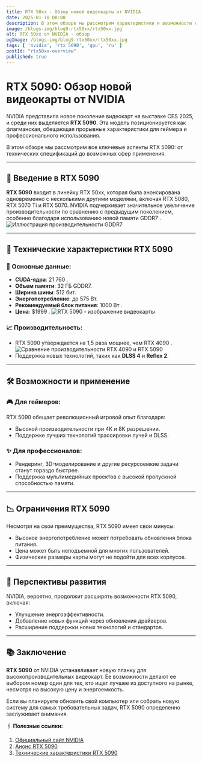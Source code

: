```yaml
---
title: RTX 50xx - Обзор новой видеокарты от NVIDIA
date: 2025-01-10 08:00
description: В этом обзоре мы рассмотрим характеристики и возможности новой видеокарты RTX 5090 от NVIDIA, представленной на CES 2025.
image: /blogs-img/blog9-rtx50xx/rtx50xx.jpg
alt: RTX 50xx от NVIDIA - обзор
ogImage: /blogs-img/blog9-rtx50xx/rtx50xx.jpg
tags: [ 'nvidia', 'rtx 5090', 'gpu', 'ru' ]
postId: "rtx50xx-overview"
published: true
---
```


# RTX 5090: Обзор новой видеокарты от NVIDIA

NVIDIA представила новое поколение видеокарт на выставке CES 2025, и среди них выделяется **RTX 5090**. Эта модель
позиционируется как флагманская, обещающая прорывные характеристики для геймера и профессионального использования.

В этом обзоре мы рассмотрим все ключевые аспекты RTX 5090: от технических спецификаций до возможных сфер применения.

---

## 📌 Введение в RTX 5090

**RTX 5090** входит в линейку RTX 50xx, которая была анонсирована одновременно с несколькими другими моделями, включая
RTX 5080, RTX 5070 Ti и RTX 5070. NVIDIA подчеркивает значительное увеличение производительности по сравнению с
предыдущим поколением, особенно благодаря использованию новой памяти
GDDR7 .
![Иллюстрация производительности GDDR7](blogs-img/blog9-rtx50xx/perfomance2.png)

---

## 🚀 Технические характеристики RTX 5090

### 🔢 Основные данные:

- **CUDA-ядра**: 21 760 .
- **Объем памяти**: 32 ГБ GDDR7.
- **Ширина шины**: 512 бит.
- **Энергопотребление**: до 575 Вт.
- **Рекомендуемый блок питания**: 1000 Вт . 
- **Цена**: $1999 .
![RTX 5090 - изображение видеокарты](blogs-img/blog9-rtx50xx/5090.png)

### 📈 Производительность:

- RTX 5090 утверждается на 1,5 раза мощнее, чем RTX 4090 .
  ![Сравнение производительности RTX 4090 и RTX 5090](blogs-img/blog9-rtx50xx/perfomance.png)
- Поддержка новых технологий, таких как **DLSS 4** и **Reflex 2**.

---

## 🛠️ Возможности и применение

### 🎮 Для геймеров:

RTX 5090 обещает революционный игровой опыт благодаря:

- Высокой производительности при 4K и 8K разрешении.
- Поддержке лучших технологий трассировки лучей и DLSS.

### ✨ Для профессионалов:

- Рендеринг, 3D-моделирование и другие ресурсоемкие задачи станут гораздо быстрее.
- Поддержка мультимедийных проектов с высокой пропускной способностью памяти.

---

## 📉 Ограничения RTX 5090

Несмотря на свои преимущества, RTX 5090 имеет свои минусы:

- Высокое энергопотребление может потребовать обновления блока питания.
- Цена может быть неподъемной для многих пользователей.
- Физические размеры карты могут не подойти для всех корпусов.

---

## 🔮 Перспективы развития

NVIDIA, вероятно, продолжит расширять возможности RTX 5090, включая:

- Улучшение энергоэффективности.
- Добавление новых функций через обновления драйверов.
- Расширение поддержки новых технологий и стандартов.

---

## 📚 Заключение

**RTX 5090** от NVIDIA устанавливает новую планку для высокопроизводительных видеокарт. Ее возможности делают ее выбором
номер один для тех, кто ищет лучшее из доступного на рынке, несмотря на высокую цену и энергоемкость.

Если вы планируете обновить свой компьютер или собрать новую систему для самых требовательных задач, RTX 5090
определенно заслуживает внимания.

🖇️ **Полезные ссылки:**

1. [Официальный сайт NVIDIA](https://www.nvidia.com)
2. [Анонс RTX 5090](https://www.nvidia.com/rtx5090)
3. [Технические характеристики RTX 5090](https://www.nvidia.com/ru-ru/geforce/graphics-cards/rtx-5090/)
